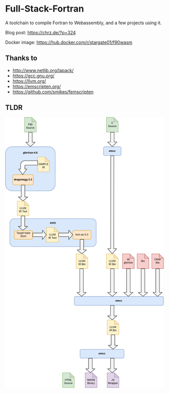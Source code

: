 # Full-Stack-Fortran

A toolchain to compile Fortran to Webassembly, and a few projects using it.

Blog post: https://chrz.de/?p=324

Docker image: https://hub.docker.com/r/stargate01/f90wasm

## Thanks to

 - http://www.netlib.org/lapack/
 - https://gcc.gnu.org/
 - https://llvm.org/
 - https://emscripten.org/
 - https://github.com/smikes/femscripten

 ## TLDR

 ![Toolchain Flowchart](toolchain.png)